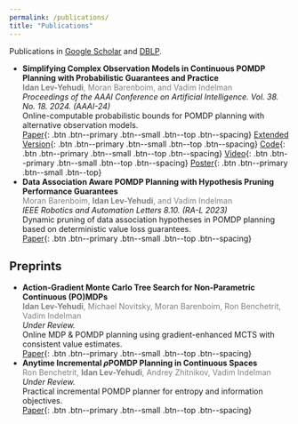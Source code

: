 ```yaml
---
permalink: /publications/
title: "Publications"
---
```


Publications in [Google Scholar](https://scholar.google.com/citations?user=5yuc2i0UkD4C) and [DBLP](https://dblp.org/pid/341/6113.html).

- **Simplifying Complex Observation Models in Continuous POMDP Planning with Probabilistic Guarantees and Practice**\
  <span style="color:gray">**Idan Lev-Yehudi**, Moran Barenboim, and Vadim Indelman</span>\
  *Proceedings of the AAAI Conference on Artificial Intelligence. Vol. 38. No. 18. 2024. (AAAI-24)*\
  Online-computable probabilistic bounds for POMDP planning with alternative observation models. \
  [Paper](https://ojs.aaai.org/index.php/AAAI/article/view/29997/31749){: .btn .btn--primary .btn--small .btn--top .btn--spacing}
  [Extended Version](https://arxiv.org/pdf/2311.07745){: .btn .btn--primary .btn--small .btn--top .btn--spacing}
  [Code](https://github.com/IdanLevYehudi/SimplifyingObsPOMDP){: .btn .btn--primary .btn--small .btn--top .btn--spacing}
  [Video](https://ojs.aaai.org/index.php/AAAI/article/view/29997/31750){: .btn .btn--primary .btn--small .btn--top .btn--spacing}
  [Poster](/assets/pdfs/levyehudi_24_aaai_poster.pdf){: .btn .btn--primary .btn--small .btn--top}
- **Data Association Aware POMDP Planning with Hypothesis Pruning Performance Guarantees**\
  <span style="color:gray">Moran Barenboim, **Idan Lev-Yehudi**, and Vadim Indelman</span>\
  *IEEE Robotics and Automation Letters 8.10. (RA-L 2023)*\
  Dynamic pruning of data association hypotheses in POMDP planning based on deterministic value loss guarantees.\
  [Paper](https://ieeexplore.ieee.org/document/10238723){: .btn .btn--primary .btn--small .btn--top .btn--spacing}

## Preprints

- **Action-Gradient Monte Carlo Tree Search for Non-Parametric Continuous (PO)MDPs**\
  <span style="color:gray">**Idan Lev-Yehudi**, Michael Novitsky, Moran Barenboim, Ron Benchetrit, Vadim Indelman</span>\
  *Under Review.*\
  Online MDP & POMDP planning using gradient-enhanced MCTS with consistent value estimates. \
  [Paper](https://arxiv.org/pdf/2503.12181){: .btn .btn--primary .btn--small .btn--top .btn--spacing}
- **Anytime Incremental $\rho$POMDP Planning in Continuous Spaces**\
  <span style="color:gray">Ron Benchetrit, **Idan Lev-Yehudi**, Andrey Zhitnikov, Vadim Indelman</span>\
  *Under Review.*\
  Practical incremental POMDP planner for entropy and information objectives. \
  [Paper](https://arxiv.org/pdf/2502.02549){: .btn .btn--primary .btn--small .btn--top .btn--spacing}
